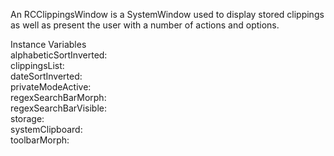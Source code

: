 An RCClippingsWindow is a SystemWindow used to display stored clippings as well as present the user with a number of actions and options.

Instance Variables  
	alphabeticSortInverted:		<Boolean>  
	clippingsList:				<RCClippingsList>  
	dateSortInverted:			<Boolean>  
	privateModeActive:			<Boolean>  
	regexSearchBarMorph:		<RCSearchBarMorph>  
	regexSearchBarVisible:		<Boolean>  
	storage:					<RCStorage>  
	systemClipboard:			<Clipboard>  
	toolbarMorph:				<PluggablePanelMorph>
